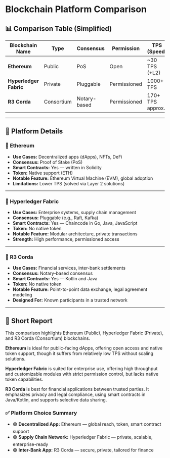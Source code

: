 # Blockchain Platform Comparison

## 📊 Comparison Table (Simplified)

| Blockchain Name     | Type       | Consensus      | Permission   | TPS (Speed)       | Smart Contract | Token Support |
|---------------------|------------|----------------|--------------|-------------------|----------------|----------------|
| **Ethereum**        | Public     | PoS            | Open         | ~30 TPS (+L2)     | Yes (Solidity) | Native (ETH)   |
| **Hyperledger Fabric** | Private | Pluggable      | Permissioned | 1000+ TPS         | Yes (Go/Java/JS)| No             |
| **R3 Corda**        | Consortium | Notary-based   | Permissioned | 170+ TPS approx.  | Yes (Kotlin/Java)| No             |

---

## 📌 Platform Details

### 🔷 Ethereum
- **Use Cases:** Decentralized apps (dApps), NFTs, DeFi
- **Consensus:** Proof of Stake (PoS)
- **Smart Contracts:** Yes — written in Solidity
- **Token:** Native support (ETH)
- **Notable Feature:** Ethereum Virtual Machine (EVM), global adoption
- **Limitations:** Lower TPS (solved via Layer 2 solutions)

---

### 🔷 Hyperledger Fabric
- **Use Cases:** Enterprise systems, supply chain management
- **Consensus:** Pluggable (e.g., Raft, Kafka)
- **Smart Contracts:** Yes — Chaincode in Go, Java, JavaScript
- **Token:** No native token
- **Notable Feature:** Modular architecture, private transactions
- **Strength:** High performance, permissioned access

---

### 🔷 R3 Corda
- **Use Cases:** Financial services, inter-bank settlements
- **Consensus:** Notary-based consensus
- **Smart Contracts:** Yes — Kotlin and Java
- **Token:** No native token
- **Notable Feature:** Point-to-point data exchange, legal agreement modeling
- **Designed For:** Known participants in a trusted network

---

## 📝 Short Report

This comparison highlights Ethereum (Public), Hyperledger Fabric (Private), and R3 Corda (Consortium) blockchains. 

**Ethereum** is ideal for public-facing dApps, offering open access and native token support, though it suffers from relatively low TPS without scaling solutions.

**Hyperledger Fabric** is suited for enterprise use, offering high throughput and customizable modules with strict permission control, but lacks native token capabilities.

**R3 Corda** is best for financial applications between trusted parties. It emphasizes privacy and legal compliance, using smart contracts in Java/Kotlin, and supports selective data sharing.

### ✅ Platform Choice Summary

- 🟢 **Decentralized App:** Ethereum — global reach, token, smart contract support  
- 🟢 **Supply Chain Network:** Hyperledger Fabric — private, scalable, enterprise-ready  
- 🟢 **Inter-Bank App:** R3 Corda — secure, private, tailored for finance  
